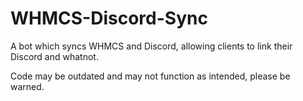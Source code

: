 # WHMCS-Discord-Sync
A bot which syncs WHMCS and Discord, allowing clients to link their Discord and whatnot.

Code may be outdated and may not function as intended, please be warned.
